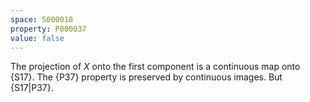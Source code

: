 ```yaml
---
space: S000018
property: P000037
value: false
---
```


The projection of $X$ onto the first component is a continuous map onto {S17}.
The {P37} property is preserved by continuous images.
But {S17|P37}.
